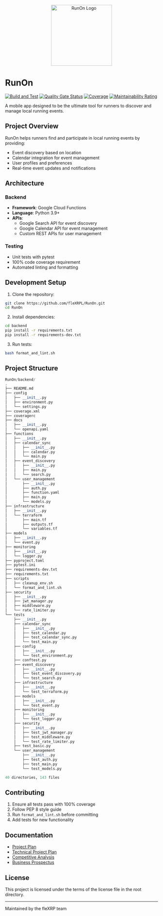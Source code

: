 <p align="center">
  <img src="https://raw.githubusercontent.com/wiki/fleXRPL/RunOn/images/runon-icon-notext.png" alt="RunOn Logo" width="200"/>
</p>

# RunOn

[![Build and Test](https://github.com/fleXRPL/RunOn/actions/workflows/build.yml/badge.svg)](https://github.com/fleXRPL/RunOn/actions/workflows/build.yml)
[![Quality Gate Status](https://sonarcloud.io/api/project_badges/measure?project=fleXRPL_RunOn&metric=alert_status)](https://sonarcloud.io/summary/new_code?id=fleXRPL_RunOn)
[![Coverage](https://sonarcloud.io/api/project_badges/measure?project=fleXRPL_RunOn&metric=coverage)](https://sonarcloud.io/summary/new_code?id=fleXRPL_RunOn)
[![Maintainability Rating](https://sonarcloud.io/api/project_badges/measure?project=fleXRPL_RunOn&metric=sqale_rating)](https://sonarcloud.io/summary/new_code?id=fleXRPL_RunOn)

A mobile app designed to be the ultimate tool for runners to discover and manage local running events.

## Project Overview

RunOn helps runners find and participate in local running events by providing:

- Event discovery based on location
- Calendar integration for event management
- User profiles and preferences
- Real-time event updates and notifications

## Architecture

### Backend

- **Framework**: Google Cloud Functions
- **Language**: Python 3.9+
- **APIs**: 
  - Google Search API for event discovery
  - Google Calendar API for event management
  - Custom REST APIs for user management

### Testing

- Unit tests with pytest
- 100% code coverage requirement
- Automated linting and formatting

## Development Setup

1. Clone the repository:

```bash
git clone https://github.com/fleXRPL/RunOn.git
cd RunOn
```

2. Install dependencies:

```bash
cd backend
pip install -r requirements.txt
pip install -r requirements-dev.txt
```

3. Run tests:

```bash
bash format_and_lint.sh
```

## Project Structure

```python
RunOn/backend/
.
├── README.md
├── config
│   ├── __init__.py
│   ├── environment.py
│   └── settings.py
├── coverage.xml
├── coveragerc
├── docs
│   ├── __init__.py
│   └── openapi.yaml
├── functions
│   ├── __init__.py
│   ├── calendar_sync
│   │   ├── __init__.py
│   │   ├── calendar.py
│   │   └── main.py
│   ├── event_discovery
│   │   ├── __init__.py
│   │   ├── main.py
│   │   └── search.py
│   └── user_management
│       ├── __init__.py
│       ├── auth.py
│       ├── function.yaml
│       ├── main.py
│       └── models.py
├── infrastructure
│   ├── __init__.py
│   └── terraform
│       ├── main.tf
│       ├── outputs.tf
│       └── variables.tf
├── models
│   ├── __init__.py
│   └── event.py
├── monitoring
│   ├── __init__.py
│   └── logger.py
├── pyproject.toml
├── pytest.ini
├── requirements-dev.txt
├── requirements.txt
├── scripts
│   ├── cleanup_env.sh
│   └── format_and_lint.sh
├── security
│   ├── __init__.py
│   ├── jwt_manager.py
│   ├── middleware.py
│   └── rate_limiter.py
└── tests
    ├── __init__.py
    ├── calendar_sync
    │   ├── __init__.py
    │   ├── test_calendar.py
    │   ├── test_calendar_sync.py
    │   └── test_main.py
    ├── config
    │   ├── __init__.py
    │   └── test_environment.py
    ├── conftest.py
    ├── event_discovery
    │   ├── __init__.py
    │   ├── test_event_discovery.py
    │   └── test_search.py
    ├── infrastructure
    │   ├── __init__.py
    │   └── test_terraform.py
    ├── models
    │   ├── __init__.py
    │   └── test_event.py
    ├── monitoring
    │   ├── __init__.py
    │   └── test_logger.py
    ├── security
    │   ├── __init__.py
    │   ├── test_jwt_manager.py
    │   ├── test_middleware.py
    │   └── test_rate_limiter.py
    ├── test_basic.py
    └── user_management
        ├── __init__.py
        ├── test_auth.py
        ├── test_main.py
        └── test_models.py

40 directories, 143 files
```

## Contributing

1. Ensure all tests pass with 100% coverage
2. Follow PEP 8 style guide
3. Run `format_and_lint.sh` before committing
4. Add tests for new functionality

## Documentation

- [Project Plan](docs/detail/IOS/RunOn!-Project_Plan.md)
- [Technical Project Plan](docs/detail/IOS/RunOn!-Technical_Project_Plan.md)
- [Competitive Analysis](docs/detail/IOS/RunOn!-Competitive_Analysis.md)
- [Business Prospectus](docs/detail/IOS/RunOn!-Prospectus.md)

## License

This project is licensed under the terms of the license file in the root directory.

---
Maintained by the fleXRP team
